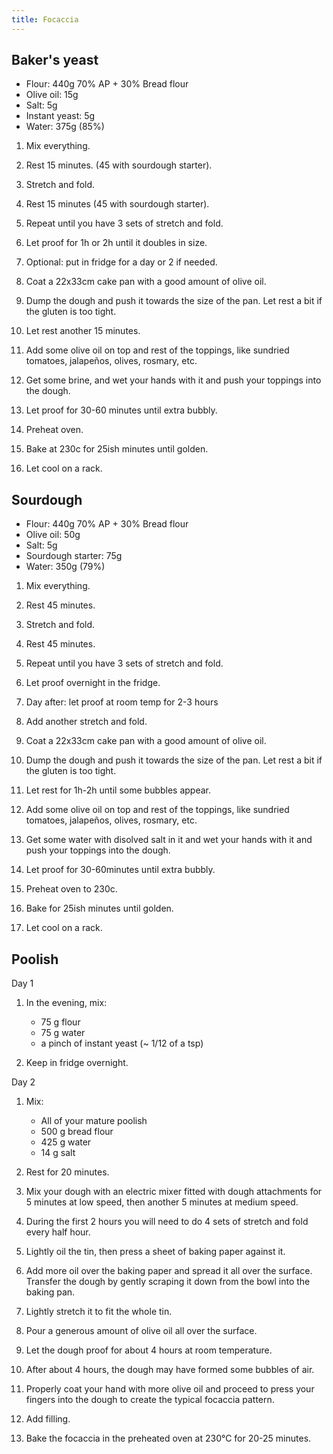```yaml
---
title: Focaccia
---
```


## Baker's yeast

- Flour: 440g  70% AP + 30% Bread flour
- Olive oil: 15g
- Salt: 5g
- Instant yeast: 5g
- Water: 375g (85%)

1. Mix everything.
1. Rest 15 minutes. (45 with sourdough starter).
1. Stretch and fold.
1. Rest 15 minutes  (45 with sourdough starter).
1. Repeat until you have 3 sets of stretch and fold.
1. Let proof for 1h or 2h until it doubles in size.
1. Optional: put in fridge for a day or 2 if needed.


1. Coat a 22x33cm cake pan with a good amount of olive oil.
1. Dump the dough and push it towards the size of the pan. Let rest a bit if the gluten is too tight.
1. Let rest another 15 minutes.
1. Add some olive oil on top and rest of the toppings, like sundried tomatoes, jalapeños, olives, rosmary, etc.
1. Get some brine, and wet your hands with it and push your toppings into the dough.
1. Let proof for 30-60 minutes until extra bubbly.


1. Preheat oven.
1. Bake at 230c for 25ish minutes until golden.
1. Let cool on a rack.

## Sourdough

- Flour: 440g  70% AP + 30% Bread flour
- Olive oil: 50g
- Salt: 5g
- Sourdough starter: 75g
- Water: 350g (79%)

1. Mix everything.
1. Rest 45 minutes.
1. Stretch and fold.
1. Rest 45 minutes.
1. Repeat until you have 3 sets of stretch and fold.
1. Let proof overnight in the fridge.
1. Day after: let proof at room temp for 2-3 hours
1. Add another stretch and fold.


1. Coat a 22x33cm cake pan with a good amount of olive oil.
1. Dump the dough and push it towards the size of the pan. Let rest a bit if the gluten is too tight.
1. Let rest for 1h-2h until some bubbles appear.
1. Add some olive oil on top and rest of the toppings, like sundried tomatoes, jalapeños, olives, rosmary, etc.
1. Get some water with disolved salt in it and wet your hands with it and push your toppings into the dough.
1. Let proof for 30-60minutes until extra bubbly.


1. Preheat oven to 230c.
1. Bake for 25ish minutes until golden.
1. Let cool on a rack.

## Poolish

Day 1

1. In the evening, mix:

   - 75 g flour
   - 75 g water
   - a pinch of instant yeast (~ 1/12 of a tsp)

1. Keep in fridge overnight.

Day 2

1. Mix:

   - All of your mature poolish
   - 500 g bread flour
   - 425 g water
   - 14 g salt

1. Rest for 20 minutes.
1. Mix your dough with an electric mixer fitted with dough attachments for 5 minutes at low speed, then another 5 minutes at medium speed.
1. During the first 2 hours you will need to do 4 sets of stretch and fold every half hour.
1. Lightly oil the tin, then press a sheet of baking paper against it.
1. Add more oil over the baking paper and spread it all over the surface. Transfer the dough by gently scraping it down from the bowl into the baking pan.
1. Lightly stretch it to fit the whole tin.
1. Pour a generous amount of olive oil all over the surface.
1. Let the dough proof for about 4 hours at room temperature.
1. After about 4 hours, the dough may have formed some bubbles of air.
1. Properly coat your hand with more olive oil and proceed to press your fingers into the dough to create the typical focaccia pattern.
1. Add filling.
1. Bake the focaccia in the preheated oven at 230°C for 20-25 minutes.